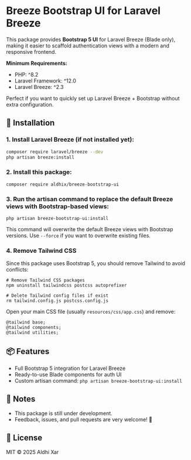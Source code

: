 # Breeze Bootstrap UI for Laravel Breeze

This package provides **Bootstrap 5 UI** for Laravel Breeze (Blade only), making it easier to scaffold authentication views with a modern and responsive frontend.

**Minimum Requirements:**

- PHP: ^8.2
- Laravel Framework: ^12.0
- Laravel Breeze: ^2.3

Perfect if you want to quickly set up Laravel Breeze + Bootstrap without extra configuration.

## 🚀 Installation

### 1. Install Laravel Breeze (if not installed yet):

```bash
composer require laravel/breeze --dev
php artisan breeze:install
```

### 2. Install this package:

`composer require aldhix/breeze-bootstrap-ui`

### 3. Run the artisan command to replace the default Breeze views with Bootstrap-based views:

`php artisan breeze-bootstrap-ui:install`

This command will overwrite the default Breeze views with Bootstrap versions.
Use `--force` if you want to overwrite existing files.

### 4. Remove Tailwind CSS

Since this package uses Bootstrap 5, you should remove Tailwind to avoid conflicts:

```
# Remove Tailwind CSS packages
npm uninstall tailwindcss postcss autoprefixer

# Delete Tailwind config files if exist
rm tailwind.config.js postcss.config.js
```

Open your main CSS file (usually `resources/css/app.css`) and remove:

```
@tailwind base;
@tailwind components;
@tailwind utilities;
```

## 📦 Features

- Full Bootstrap 5 integration for Laravel Breeze
- Ready-to-use Blade components for auth UI
- Custom artisan command:
  `php artisan breeze-bootstrap-ui:install`

## 📌 Notes

- This package is still under development.
- Feedback, issues, and pull requests are very welcome! 🙌

## 📄 License

MIT © 2025 Aldhi Xar
